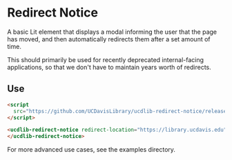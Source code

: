 # Redirect Notice

A basic Lit element that displays a modal informing the user that the page has moved, and then automatically redirects them after a set amount of time.

This should primarily be used for recently deprecated internal-facing applications, so that we don't have to maintain years worth of redirects.

## Use

```html
<script 
  src="https://github.com/UCDavisLibrary/ucdlib-redirect-notice/releases/latest/download/ucdlib-redirect-notice.js">
</script>

<ucdlib-redirect-notice redirect-location="https://library.ucdavis.edu">
</ucdlib-redirect-notice>
```

For more advanced use cases, see the examples directory.
